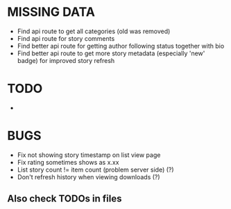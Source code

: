
# MISSING DATA

- Find api route to get all categories (old was removed)
- Find api route for story comments
- Find better api route for getting author following status together with bio
- Find better api route to get more story metadata (especially 'new' badge) for improved story refresh

# TODO

- 

# BUGS

- Fix not showing story timestamp on list view page
- Fix rating sometimes shows as x.xx
- List story count != item count (problem server side) (?)
- Don't refresh history when viewing downloads (?)

## Also check TODOs in files
